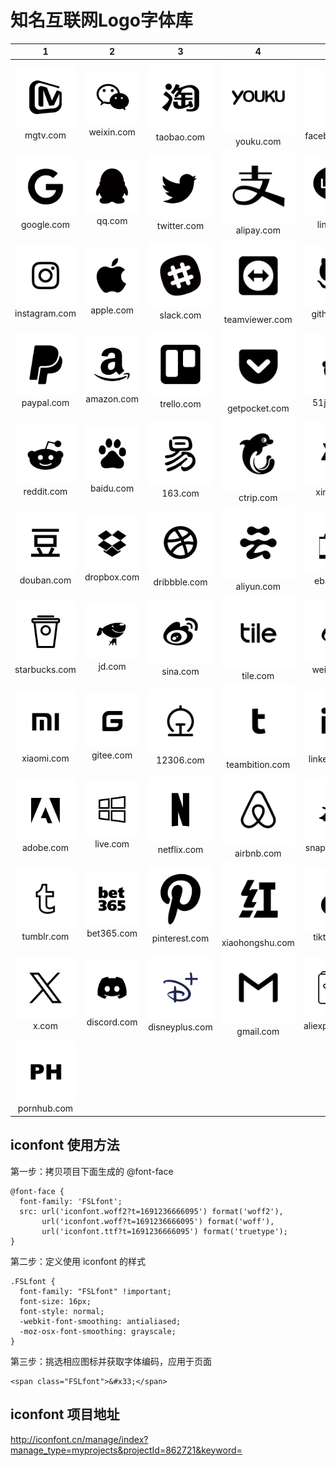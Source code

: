 # 知名互联网Logo字体库

|1|2|3|4|5|
| :-------: | :-------: |  :-------: |  :-------:  | :-------: |
|![](./icon_svg/mgtv.svg)mgtv.com|![](./icon_svg/weixin.svg)weixin.com|![](./icon_svg/taobao.svg)taobao.com|![](./icon_svg/youku.svg)youku.com|![](./icon_svg/facebook.svg)facebook.com|
|![](./icon_svg/google.svg)google.com|![](./icon_svg/qq.svg)qq.com|![](./icon_svg/twitter.svg)twitter.com|![](./icon_svg/alipay.svg)alipay.com|![](./icon_svg/line.svg)line.com|
|![](./icon_svg/instagram.svg)instagram.com|![](./icon_svg/apple.svg)apple.com|![](./icon_svg/slack.svg)slack.com|![](./icon_svg/teamviewer.svg)teamviewer.com|![](./icon_svg/github.svg)github.com|
|![](./icon_svg/paypal.svg)paypal.com|![](./icon_svg/amazon.svg)amazon.com|![](./icon_svg/trello.svg)trello.com|![](./icon_svg/getpocket.svg)getpocket.com|![](./icon_svg/51job.svg)51job.com|
|![](./icon_svg/reddit.svg)reddit.com|![](./icon_svg/baidu.svg)baidu.com|![](./icon_svg/163.svg)163.com|![](./icon_svg/ctrip.svg)ctrip.com|![](./icon_svg/xing.svg)xing.com|
|![](./icon_svg/douban.svg)douban.com|![](./icon_svg/dropbox.svg)dropbox.com|![](./icon_svg/dribbble.svg)dribbble.com|![](./icon_svg/aliyun.svg)aliyun.com|![](./icon_svg/ebay.svg)ebay.com|
|![](./icon_svg/starbucks.svg)starbucks.com|![](./icon_svg/jd.svg)jd.com|![](./icon_svg/sina.svg)sina.com|![](./icon_svg/thetileapp.svg)tile.com|![](./icon_svg/weibo.svg)weibo.com|
|![](./icon_svg/xiaomi.svg)xiaomi.com|![](./icon_svg/gitee.svg)gitee.com|![](./icon_svg/12306.svg)12306.com|![](./icon_svg/teambition.svg)teambition.com|![](./icon_svg/linkedin.svg)linkedin.com|
|![](./icon_svg/adobe.svg)adobe.com|![](./icon_svg/live.svg)live.com|![](./icon_svg/netflix.svg)netflix.com|![](./icon_svg/airbnb.svg)airbnb.com|![](./icon_svg/snapchat.svg)snapchat.com|
|![](./icon_svg/tumblr.svg)tumblr.com|![](./icon_svg/bet365.svg)bet365.com|![](./icon_svg/pinterest.svg)pinterest.com|![](./icon_svg/xiaohongshu.svg)xiaohongshu.com|![](./icon_svg/tiktok.svg)tiktok.com|
|![](./icon_svg/x.svg)x.com|![](./icon_svg/discord.svg)discord.com|![](./icon_svg/disneyplus.svg)disneyplus.com|![](./icon_svg/gmail.svg)gmail.com|![](./icon_svg/aliexpress.svg)aliexpress.com|
|![](./icon_svg/pornhub.svg)pornhub.com||||


## iconfont 使用方法

第一步：拷贝项目下面生成的 @font-face

~~~
@font-face {
  font-family: 'FSLfont';
  src: url('iconfont.woff2?t=1691236666095') format('woff2'),
       url('iconfont.woff?t=1691236666095') format('woff'),
       url('iconfont.ttf?t=1691236666095') format('truetype');
}
~~~

第二步：定义使用 iconfont 的样式

~~~
.FSLfont {
  font-family: "FSLfont" !important;
  font-size: 16px;
  font-style: normal;
  -webkit-font-smoothing: antialiased;
  -moz-osx-font-smoothing: grayscale;
}
~~~

第三步：挑选相应图标并获取字体编码，应用于页面
~~~
<span class="FSLfont">&#x33;</span>
~~~

## iconfont 项目地址

http://iconfont.cn/manage/index?manage_type=myprojects&projectId=862721&keyword=
